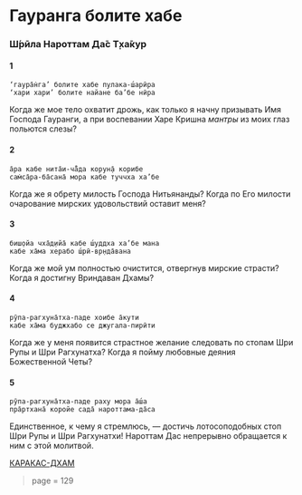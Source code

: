 # Гауранга болите хабе

### Ш́рӣла Нароттам Да̄с Т̣ха̄кур

#### 1

    ‘гаура̄н̇га’ болите хабе пулака-ш́арӣра
    ‘хари хари’ болите найане ба’бе нӣра

Когда же мое тело охватит дрожь, как только я начну призывать Имя Господа Гауранги, а при воспевании Харе Кришна *мантры* из моих глаз польются слезы?

#### 2

    а̄ра кабе нита̄и-ча̄̐да корун̣а̄ корибе
    сам̇са̄ра-ба̄сана̄ мора кабе туччха ха’бе

Когда же я обрету милость Господа Нитьянанды? Когда по Его милости очарование мирских удовольствий оставит меня?

#### 3

    биш̣ойа чха̄д̣ийа̄ кабе ш́уддха ха’бе мана
    кабе ха̄ма херабо ш́рӣ-вр̣нда̄вана

Когда же мой ум полностью очистится, отвергнув мирские страсти? Когда я достигну Вриндаван Дхамы?

#### 4

    рӯпа-рагхуна̄тха-паде хоибе а̄кути
    кабе ха̄ма буджхабо се джугала-пирӣти

Когда же у меня появится страстное желание следовать по стопам Шри Рупы и Шри Рагхунатха? Когда я пойму любовные деяния Божественной Четы?

#### 5

    рӯпа-рагхуна̄тха-паде раху мора а̄ш́а
    пра̄ртхана̄ коройе сада̄ нароттама-да̄са

Единственное, к чему я стремлюсь, — достичь лотосоподобных стоп Шри Рупы и Шри Рагхунатхи! Нароттам Дас непрерывно обращается к ним с этой молитвой.

[КАРАКАС-ДХАМ](https://soundcloud.com/bharatimaharaj/shchsm-karakas-gauranga-bolite)


> page = 129